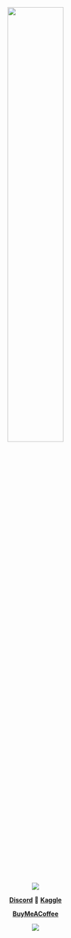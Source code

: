 <p align="center">
  <img height="50%" width="auto" src ="https://github-readme-stats.vercel.app/api/top-langs/?username=desyka-s&layout=compact&hide_border=true&theme=tokyonight&locale=ja&bg_color=00000000&langs_count=6&hide=jupyter%20notebook,tex,css,php">
<p align="center">
  <img src ="https://github-readme-streak-stats.herokuapp.com?user=desyka-s&theme=tokyonight&locale=ja&hide_border=true&background=FFFFFF00">
<p align="center">
  <strong><a href="https://discordapp.com/users/852054851869343745">Discord</a></strong> 🔹
  <strong><a href="https://www.kaggle.com/desykaadji">Kaggle</a></strong>
<p align="center">
  <strong><a href="https://paypal.me/haveanicedaythanks">BuyMeACoffee</a></>
  <p align="center">
  <img src ="https://visitor-badge.glitch.me/badge?page_id=desyka-s">
